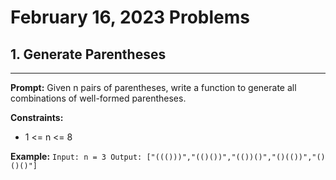 # February 16, 2023 Problems

## 1. Generate Parentheses

---
**Prompt:** Given n pairs of parentheses, write a function to generate all combinations of well-formed parentheses.

**Constraints:**
- 1 <= n <= 8

**Example:**
`Input: n = 3
Output: ["((()))","(()())","(())()","()(())","()()()"]`